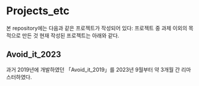 # Projects_etc
본 repository에는 다음과 같은 프로젝트가 작성되어 있다:
프로젝트 중 과제 이외의 목적으로 만든 것
현재 작성된 프로젝트는 아래와 같다.
## Avoid_it_2023
과거 2019년에 개발하였던 「Avoid_it_2019」를 2023년 9월부터 약 3개월 간 리마스터하였다.
